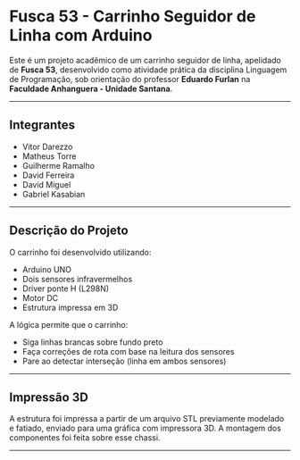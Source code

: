 # Fusca 53 - Carrinho Seguidor de Linha com Arduino
 
 Este é um projeto acadêmico de um carrinho seguidor de linha, apelidado de **Fusca 53**, desenvolvido como atividade prática da disciplina Linguagem de Programação, sob orientação do professor **Eduardo Furlan** na **Faculdade Anhanguera - Unidade Santana**.
 
 ---
 
 ## Integrantes
 
 - Vitor Darezzo  
 - Matheus Torre   
 - Guilherme Ramalho   
 - David Ferreira   
 - David Miguel   
 - Gabriel Kasabian
 
 ---
 
 ## Descrição do Projeto
 
 O carrinho foi desenvolvido utilizando:
 - Arduino UNO
 - Dois sensores infravermelhos
 - Driver ponte H (L298N)
 - Motor DC
 - Estrutura impressa em 3D
 
 A lógica permite que o carrinho:
 - Siga linhas brancas sobre fundo preto
 - Faça correções de rota com base na leitura dos sensores
 - Pare ao detectar interseção (linha em ambos sensores)
 
 ---
 
 ## Impressão 3D
 
 A estrutura foi impressa a partir de um arquivo STL previamente modelado e fatiado, enviado para uma gráfica com impressora 3D. A montagem dos componentes foi feita sobre esse chassi.
 
 ---
